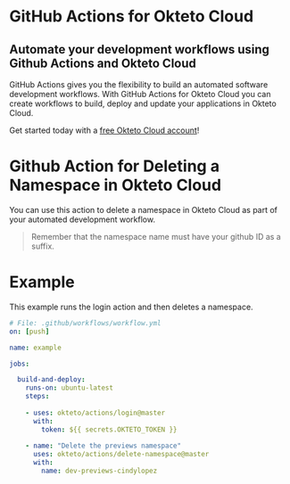 # GitHub Actions for Okteto Cloud

## Automate your development workflows using Github Actions and Okteto Cloud
GitHub Actions gives you the flexibility to build an automated software development workflows. With GitHub Actions for Okteto Cloud you can create workflows to build, deploy and update your applications in Okteto Cloud.

Get started today with a [free Okteto Cloud account](https://cloud.okteto.com)!

# Github Action for Deleting a Namespace in Okteto Cloud

You can use this action to delete a namespace in Okteto Cloud as part of your automated development workflow.

> Remember that the namespace name must have your github ID as a suffix.

# Example

This example runs the login action and then deletes a namespace.

```yaml
# File: .github/workflows/workflow.yml
on: [push]

name: example

jobs:

  build-and-deploy:
    runs-on: ubuntu-latest
    steps:
    
    - uses: okteto/actions/login@master
      with:
        token: ${{ secrets.OKTETO_TOKEN }}
    
    - name: "Delete the previews namespace"
      uses: okteto/actions/delete-namespace@master
      with:
        name: dev-previews-cindylopez
```

